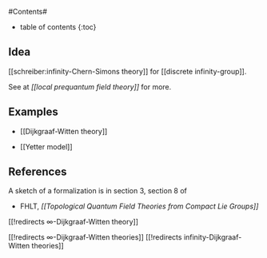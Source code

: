 
#Contents#
* table of contents
{:toc}

## Idea

[[schreiber:infinity-Chern-Simons theory]] for [[discrete infinity-group]].

See at _[[local prequantum field theory]]_ for more. 

## Examples

* [[Dijkgraaf-Witten theory]]

* [[Yetter model]]


## References

A sketch of a formalization is in section 3, section 8 of

* FHLT, _[[Topological Quantum Field Theories from Compact Lie Groups]]_


[[!redirects ∞-Dijkgraaf-Witten theory]]


[[!redirects ∞-Dijkgraaf-Witten theories]]
[[!redirects infinity-Dijkgraaf-Witten theories]]
